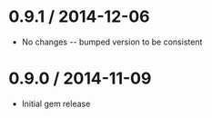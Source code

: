 # 0.9.1 / 2014-12-06

  * No changes -- bumped version to be consistent

# 0.9.0 / 2014-11-09

 * Initial gem release

